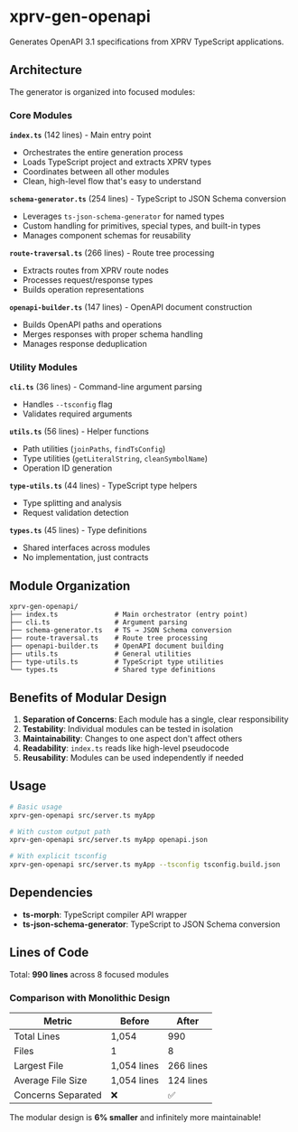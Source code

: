 # xprv-gen-openapi

Generates OpenAPI 3.1 specifications from XPRV TypeScript applications.

## Architecture

The generator is organized into focused modules:

### Core Modules

**`index.ts`** (142 lines) - Main entry point
- Orchestrates the entire generation process
- Loads TypeScript project and extracts XPRV types
- Coordinates between all other modules
- Clean, high-level flow that's easy to understand

**`schema-generator.ts`** (254 lines) - TypeScript to JSON Schema conversion
- Leverages `ts-json-schema-generator` for named types
- Custom handling for primitives, special types, and built-in types
- Manages component schemas for reusability

**`route-traversal.ts`** (266 lines) - Route tree processing
- Extracts routes from XPRV route nodes
- Processes request/response types
- Builds operation representations

**`openapi-builder.ts`** (147 lines) - OpenAPI document construction
- Builds OpenAPI paths and operations
- Merges responses with proper schema handling
- Manages response deduplication

### Utility Modules

**`cli.ts`** (36 lines) - Command-line argument parsing
- Handles `--tsconfig` flag
- Validates required arguments

**`utils.ts`** (56 lines) - Helper functions
- Path utilities (`joinPaths`, `findTsConfig`)
- Type utilities (`getLiteralString`, `cleanSymbolName`)
- Operation ID generation

**`type-utils.ts`** (44 lines) - TypeScript type helpers
- Type splitting and analysis
- Request validation detection

**`types.ts`** (45 lines) - Type definitions
- Shared interfaces across modules
- No implementation, just contracts

## Module Organization

```
xprv-gen-openapi/
├── index.ts              # Main orchestrator (entry point)
├── cli.ts                # Argument parsing
├── schema-generator.ts   # TS → JSON Schema conversion
├── route-traversal.ts    # Route tree processing
├── openapi-builder.ts    # OpenAPI document building
├── utils.ts              # General utilities
├── type-utils.ts         # TypeScript type utilities
└── types.ts              # Shared type definitions
```

## Benefits of Modular Design

1. **Separation of Concerns**: Each module has a single, clear responsibility
2. **Testability**: Individual modules can be tested in isolation
3. **Maintainability**: Changes to one aspect don't affect others
4. **Readability**: `index.ts` reads like high-level pseudocode
5. **Reusability**: Modules can be used independently if needed

## Usage

```bash
# Basic usage
xprv-gen-openapi src/server.ts myApp

# With custom output path
xprv-gen-openapi src/server.ts myApp openapi.json

# With explicit tsconfig
xprv-gen-openapi src/server.ts myApp --tsconfig tsconfig.build.json
```

## Dependencies

- **ts-morph**: TypeScript compiler API wrapper
- **ts-json-schema-generator**: TypeScript to JSON Schema conversion

## Lines of Code

Total: **990 lines** across 8 focused modules

### Comparison with Monolithic Design

| Metric | Before | After |
|--------|--------|-------|
| Total Lines | 1,054 | 990 |
| Files | 1 | 8 |
| Largest File | 1,054 lines | 266 lines |
| Average File Size | 1,054 lines | 124 lines |
| Concerns Separated | ❌ | ✅ |

The modular design is **6% smaller** and infinitely more maintainable!

